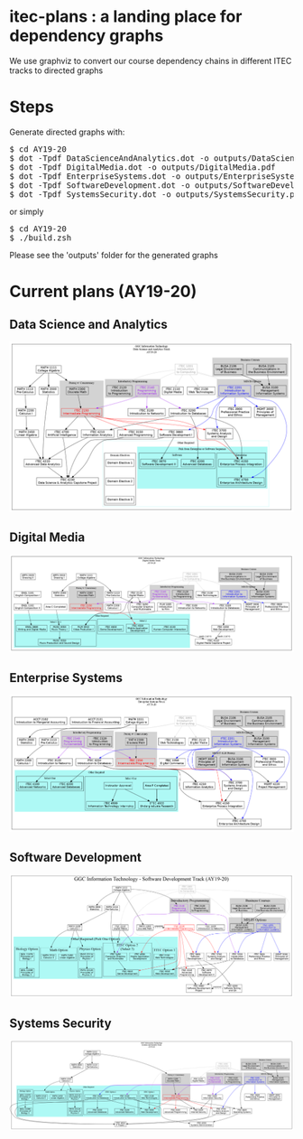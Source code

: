 # itec-plans : a landing place for dependency graphs

We use graphviz to convert our course dependency chains in different ITEC tracks to directed graphs

# Steps
Generate directed graphs with:
<pre>
$ cd AY19-20
$ dot -Tpdf DataScienceAndAnalytics.dot -o outputs/DataScienceAndAnalytics.pdf
$ dot -Tpdf DigitalMedia.dot -o outputs/DigitalMedia.pdf
$ dot -Tpdf EnterpriseSystems.dot -o outputs/EnterpriseSystems.pdf
$ dot -Tpdf SoftwareDevelopment.dot -o outputs/SoftwareDevelopment.pdf
$ dot -Tpdf SystemsSecurity.dot -o outputs/SystemsSecurity.pdf
</pre>
or simply

<pre>
$ cd AY19-20
$ ./build.zsh
</pre>

Please see the 'outputs' folder for the generated graphs

# Current plans (AY19-20)

## Data Science and Analytics

![Data Science and Analytics](AY19-20/outputs/DataScienceAndAnalytics.png)

## Digital Media

![Digital Media](AY19-20/outputs/DigitalMedia.png)

## Enterprise Systems

![Enterprise Systems](AY19-20/outputs/EnterpriseSystems.png)

## Software Development

![Software Development](AY19-20/outputs/SoftwareDevelopment.png)

## Systems Security

![Systems Security](AY19-20/outputs/SystemsSecurity.png)
